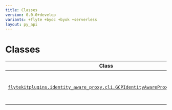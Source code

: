 ```yaml
---
title: Classes
version: 0.0.0+develop
variants: +flyte +byoc +byok +serverless
layout: py_api
---
```


# Classes

| Class | Description |
|-|-|
| [`flytekitplugins.identity_aware_proxy.cli.GCPIdentityAwareProxyAuthenticator`](../packages/flytekitplugins.identity_aware_proxy.cli#flytekitpluginsidentity_aware_proxycligcpidentityawareproxyauthenticator) |This Authenticator encapsulates the entire OAauth 2. |
